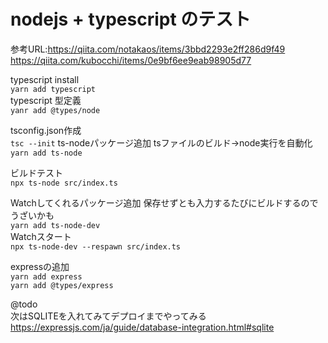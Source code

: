 # nodejs + typescript のテスト

参考URL:https://qiita.com/notakaos/items/3bbd2293e2ff286d9f49  
https://qiita.com/kubocchi/items/0e9bf6ee9eab98905d77


typescript install  
`yarn add typescript`  
typescript 型定義  
`yanr add @types/node`  

tsconfig.json作成  
`tsc --init`
ts-nodeパッケージ追加 tsファイルのビルド→node実行を自動化  
`yarn add ts-node`  

ビルドテスト  
`npx ts-node src/index.ts`  

Watchしてくれるパッケージ追加 保存せずとも入力するたびにビルドするのでうざいかも  
`yarn add ts-node-dev`  
Watchスタート  
`npx ts-node-dev --respawn src/index.ts`

expressの追加   
`yarn add express`  
`yarn add @types/express`

@todo  
次はSQLITEを入れてみてデプロイまでやってみる  
https://expressjs.com/ja/guide/database-integration.html#sqlite